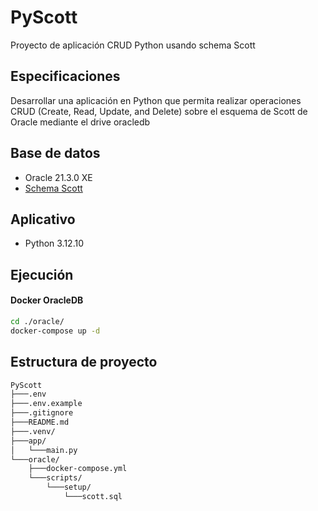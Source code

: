# PyScott
Proyecto de aplicación CRUD Python usando schema Scott

## Especificaciones
Desarrollar una aplicación en Python que permita realizar operaciones CRUD
(Create, Read, Update, and Delete) sobre el esquema de Scott de Oracle
mediante el drive oracledb


## Base de datos
- Oracle 21.3.0 XE
- [Schema Scott](https://github.com/oracle/dotnet-db-samples/blob/master/schemas/scott.sql)

## Aplicativo
- Python 3.12.10

## Ejecución
#### Docker OracleDB
```bash
cd ./oracle/
docker-compose up -d
```

## Estructura de proyecto
```bash
PyScott
├───.env
├───.env.example
├───.gitignore
├───README.md
├───.venv/
├───app/
│   └───main.py
└───oracle/
    ├───docker-compose.yml
    └───scripts/
        └───setup/
            └───scott.sql
```
